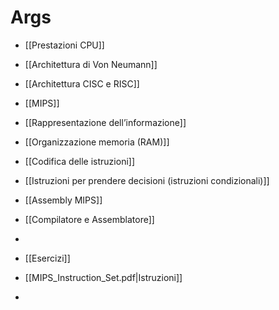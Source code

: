 # Args
- [[Prestazioni CPU]]
- [[Architettura di Von Neumann]]
- [[Architettura CISC e RISC]]
- [[MIPS]]
- [[Rappresentazione dell’informazione]]
- [[Organizzazione memoria (RAM)]]
- [[Codifica delle istruzioni]]
- [[Istruzioni per prendere decisioni (istruzioni condizionali)]]
- [[Assembly MIPS]]
- [[Compilatore e Assemblatore]]
- 

- [[Esercizi]]
- [[MIPS_Instruction_Set.pdf|Istruzioni]]
- 